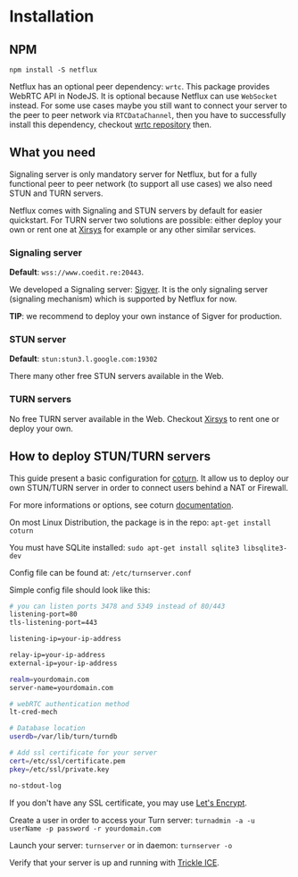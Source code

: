 # Installation

## NPM
```shell
npm install -S netflux
```
Netflux has an optional peer dependency: `wrtc`. This package provides WebRTC API in NodeJS. It is optional because Netflux can use `WebSocket` instead. For some use cases maybe you still want to connect your server to the peer to peer network via `RTCDataChannel`, then you have to successfully install this dependency, checkout [wrtc repository](https://github.com/js-platform/node-webrtc) then.


## What you need
Signaling server is only mandatory server for Netflux, but for a fully functional peer to peer network (to support all use cases) we also need STUN and TURN servers.

Netflux comes with Signaling and STUN servers by default for easier quickstart. For TURN server two solutions are possible: either deploy your own or rent one at [Xirsys](https://xirsys.com/) for example or any other similar services.


### Signaling server
**Default**: `wss://www.coedit.re:20443`.

We developed a Signaling server: [Sigver](https://github.com/coast-team/sigver). It is the only signaling server (signaling mechanism) which is supported by Netflux for now.

**TIP**: we recommend to deploy your own instance of Sigver for production.

### STUN server
**Default**: `stun:stun3.l.google.com:19302`

There many other free STUN servers available in the Web.

### TURN servers
No free TURN server available in the Web. Checkout [Xirsys](https://xirsys.com/) to rent one or deploy your own.

## How to deploy STUN/TURN servers

This guide present a basic configuration for [coturn](https://github.com/coturn/coturn).
It allow us to deploy our own STUN/TURN server in order to connect users behind a NAT or Firewall.

For more informations or options, see coturn [documentation](https://github.com/coturn/coturn/wiki/README).

On most Linux Distribution, the package is in the repo:
`apt-get install coturn`

You must have SQLite installed:
`sudo apt-get install sqlite3 libsqlite3-dev`

Config file can be found at:
`/etc/turnserver.conf`

Simple config file should look like this:
```bash
# you can listen ports 3478 and 5349 instead of 80/443
listening-port=80
tls-listening-port=443

listening-ip=your-ip-address

relay-ip=your-ip-address
external-ip=your-ip-address

realm=yourdomain.com
server-name=yourdomain.com

# webRTC authentication method
lt-cred-mech

# Database location
userdb=/var/lib/turn/turndb

# Add ssl certificate for your server
cert=/etc/ssl/certificate.pem
pkey=/etc/ssl/private.key

no-stdout-log
```

If you don't have any SSL certificate, you may use [Let's Encrypt](https://letsencrypt.org/).

Create a user in order to access your Turn server:
`turnadmin -a -u userName -p password -r yourdomain.com`

Launch your server:
`turnserver`
or in daemon:
`turnserver -o`

Verify that your server is up and running with [Trickle ICE](https://webrtc.github.io/samples/src/content/peerconnection/trickle-ice/).
